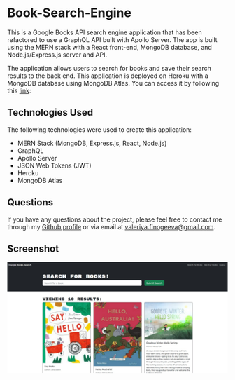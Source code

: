 # Book-Search-Engine

This is a Google Books API search engine application that has been refactored to use a GraphQL API built with Apollo Server. The app is built using the MERN stack with a React front-end, MongoDB database, and Node.js/Express.js server and API.

The application allows users to search for books and save their search results to the back end. This application is deployed on Heroku with a MongoDB database using MongoDB Atlas. You can access it by following this [link](https://quiet-thicket-72056.herokuapp.com/):

## Technologies Used

The following technologies were used to create this application:

* MERN Stack (MongoDB, Express.js, React, Node.js)
* GraphQL
* Apollo Server
* JSON Web Tokens (JWT)
* Heroku
* MongoDB Atlas

## Questions
If you have any questions about the project, please feel free to contact me through my [Github profile](https://github.com/ValFin96) or via email at valeriya.finogeeva@gmail.com.

## Screenshot
![Screenshot](./client/assets/Screenshot%201.jpg)